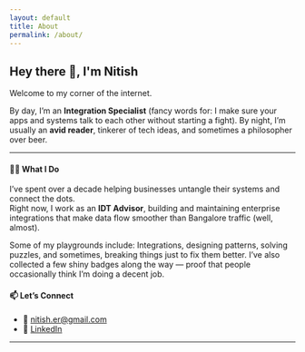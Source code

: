 ```yaml
---
layout: default
title: About
permalink: /about/
---
```


## Hey there 👋, I'm Nitish  

Welcome to my corner of the internet.  

By day, I’m an **Integration Specialist** (fancy words for: I make sure your apps and systems talk to each other without starting a fight). By night, I’m usually an **avid reader**, tinkerer of tech ideas, and sometimes a philosopher over beer.  

---

#### 🧑‍💻 What I Do
I’ve spent over a decade helping businesses untangle their systems and connect the dots.  
Right now, I work as an **IDT Advisor**, building and maintaining enterprise integrations that make data flow smoother than Bangalore traffic (well, almost).  

Some of my playgrounds include: Integrations, designing patterns, solving puzzles, and sometimes, breaking things just to fix them better. I’ve also collected a few shiny badges along the way — proof that people occasionally think I’m doing a decent job.  


#### 📫 Let’s Connect
- 📧 [nitish.er@gmail.com](mailto:nitish.er@gmail.com)  
- 💼 [LinkedIn](https://www.linkedin.com/in/nitish-ranjan)  

---